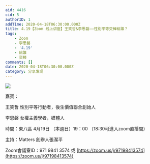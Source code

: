```yaml
---
aid: 4416
cid: 5
authorID: 1
addTime: 2020-04-18T06:30:00.000Z
title: 4.19【Zoom 线上讲座】王笑哲&李思磐——性別平等交棒給誰？
tags:
    - Zoom
    - 李思磐
    - '4.19'
    - 給誰
    - 交棒
comments: []
date: 2020-04-18T06:30:00.000Z
category: 分享发现
---
```


![](https://i.loli.net/2020/04/18/lfGoyTBs8OUWS4K.jpg)

嘉賓：

王笑哲 性別平等行動者，後生價值聯合創始人

李思磐 女權主義學者，媒體人

時間：東八區 4月19日 （本週日）19：00 （18:30可進入zoom直播間）

主持：Matters 創辦人張潔平

Zoom會議室ID：971 9841 3574 或 [https://zoom.us/j/97198413574](https://zoom.us/j/97198413574)
